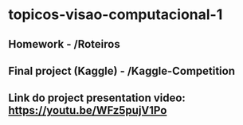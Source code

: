 # topicos-visao-computacional-1

## Homework - /Roteiros
## Final project (Kaggle) - /Kaggle-Competition
## Link do project presentation video: https://youtu.be/WFz5pujV1Po